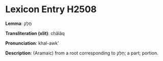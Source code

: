 # Lexicon Entry H2508

**Lemma**: חֲלָק

**Transliteration (xlit)**: chălâq

**Pronunciation**: khal-awk'

**Description**:
(Aramaic) from a root corresponding to חָלַק; a part; portion.
